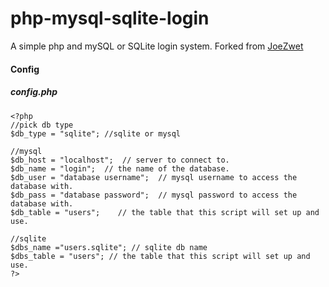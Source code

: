 # php-mysql-sqlite-login
A simple php and mySQL or SQLite login system.
Forked from [JoeZwet](https://github.com/JoeZwet/php-mysql-login-simple)
#### Config
##### config.php
```
<?php
//pick db type
$db_type = "sqlite"; //sqlite or mysql

//mysql
$db_host = "localhost";  // server to connect to.
$db_name = "login";  // the name of the database.
$db_user = "database username";  // mysql username to access the database with.
$db_pass = "database password";  // mysql password to access the database with.
$db_table = "users";    // the table that this script will set up and use.

//sqlite
$dbs_name ="users.sqlite"; // sqlite db name
$dbs_table = "users"; // the table that this script will set up and use.
?>
```
